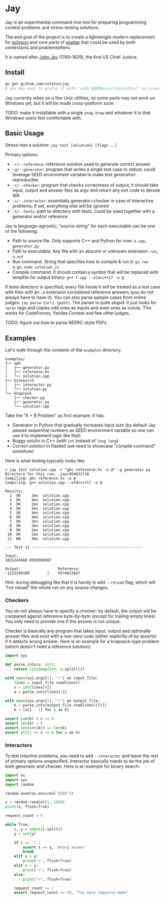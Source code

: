 # Jay

Jay is an experimental command-line tool for preparing programming contest problems and stress-testing solutions.

The end goal of the project is to create a lightweight modern replacement for [polygon](https://polygon.codeforces.com/)
and core parts of [ejudge](https://github.com/blackav/ejudge) that could be used by both contestants and problemsetters.

It is named after [John Jay](https://en.wikipedia.org/wiki/John_Jay) (1745–1829), the first US Chief Justice.

## Install

```bash
go get github.com/sslotin/jay
# you may want to prefix it with "sudo GOBIN=/usr/local/bin/" on Linux to put it in path right away
```

Jay currently relies on a few Unix utilities, so some parts may not work on Windows yet, but it will be made cross-platform soon.

TODO: make it installable with a single `snap`, `brew` and whatever it is that Windows users feel comfortable with.

## Basic Usage

Stress-test a solution: `jay test [solution] [flags...]`

Primary options:

* `-r/--reference`: reference solution used to generate correct answer
* `-g/--generator`: program that writes a single test case to stdout; could leverage SEED environment variable to make test generation reproducible
* `-c/--checker`: program that checks correctness of output; it should take input, output and answer files as argv and return any exit code to denote WA
* `-i/--interactor`: essentially generator+checker in case of interactive problems; if set, everything else will be ignored
* `-t/--tests`: path to directory with tests; could be used together with a generator and/or reference

Jay is language-agnostic; "source string" for each executable can be one of the following:

* Path to source file. Only supports C++ and Python for now: `a.cpp`, `generator.py`
* Path to executable. Any file with an abscent or unknown extension: `run`, `a.out`
* Run command. String that specifies how to compile & run it: `go run d.go`, `node solution.js`
* Compile command. It should contain `@` symbol that will be replaced with tempfile for output binary: `g++ f.cpp --std=c++17 -o @`

If tests directory is specified, every file inside it will be treated as a test case with files with an `.a` extension considered reference answers (you do not always have to have it). You can also parse sample cases from online judges: `jay parse [url] [path]`. The parser is quite stupid: it just looks for `<pre>` tags and copies odd ones as inputs and even ones as oututs. This works for CodeForces, Yandex.Contest and few other judges.

TODO: figure out how to parse NEERC-style PDFs

## Examples

Let's walk through the contents of the `examples` directory.

```
examples/
├── apb
│   ├── generator.py
│   ├── reference.hs
│   └── solution.cpp
├── binsearch
│   ├── interactor.py
│   └── solution.py
└── knapsack
    ├── checker.py
    ├── generator.py
    └── solution.cpp
```

Take the "A + B Problem" as first example. It has:

* Generator in Python that gradually increases input size (by default Jay passes sequential numbers as SEED environment variable so one can use it to implement logic like that)
* Buggy solutin in C++ (with `int` instead of `long long`)
* Correct solution in Haskell (we need to showcase "compile command" somehow)

Here is what testing typically looks like:

```
> jay test solution.cpp -r "ghc reference.hs -o @" -g generator.py
Directory for this run: .jay/484831718
Compiling: ghc reference.hs -o @
Compiling: g++ solution.cpp --std=c++17 -o @

Results:
  1  OK     3ms  solution.cpp
  2  OK     4ms  solution.cpp
  3  OK     2ms  solution.cpp
  4  OK     5ms  solution.cpp
  5  OK     4ms  solution.cpp
  6  OK     4ms  solution.cpp
  7  OK     3ms  solution.cpp
  8  OK     3ms  solution.cpp
  9  OK     2ms  solution.cpp
 10  OK     2ms  solution.cpp
 11  WA     4ms  solution.cpp

--- Test 11 --------------------------------------------------

Input:
1015243460 8559580387

Output:                 Reference:
-1132240189        |    9574823847
```

Hint: during debugging like that it is handy to add `--reload` flag, which will "hot reload" the whole run on any source changes.

### Checkers

You do not always have to specify a checker: by default, the output will be compared against reference byte-by-byte (except for trailing empty lines). You only need to provide one if the answer is not unique.

Checker is basically any program that takes input, output and optionally answer files and exist with a non-zero code (either explicitly of by asserts) if it detects wrong answer. Here is an example for a knapsack-type problem (which doesn't need a reference solution):

```python
import sys

def parse_ints(s: str):
    return list(map(int, s.split()))

with open(sys.argv[1], "r") as input_file:
    lines = input_file.readlines()
    n = int(lines[0])
    a = parse_ints(lines[1])

with open(sys.argv[2], "r") as output_file:
    k = parse_ints(output_file.readlines()[0])
    b = [a[i - 1] for i in k]

assert sum(b) % n == 0
assert len(k) > 0
assert len(set(k)) == len(k)
assert all(1 <= x <= n for x in k)

```

### Interactors

To test intactive problems, you need to add `--interactor` and leave the rest of primary options unspecified. Interactor basically needs to do the job of both generator and checker. Here is an example for binary search:

```python
import os
import sys
import random

random.seed(os.environ['SEED'])

x = random.randint(1, 1000)
print(x, flush=True)

request_count = 0

while True:
    c, y = input().split()
    y = int(y)

    if c == '!':
        assert x == y, 'Wrong answer'
        break
    elif x > y:
        print('>', flush=True)
    elif x < y:
        print('<', flush=True)
    else:
        print("=", flush=True)

    request_count += 1
    assert request_count <= 20, "Too many requests made"
```
